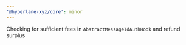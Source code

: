 ```yaml
---
'@hyperlane-xyz/core': minor
---
```


Checking for sufficient fees in `AbstractMessageIdAuthHook` and refund surplus
